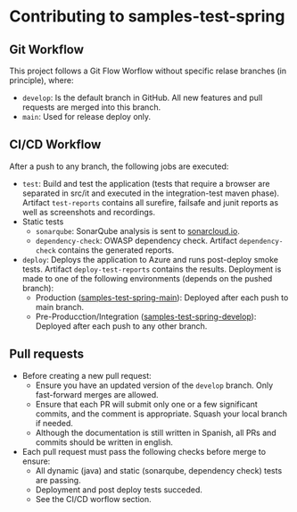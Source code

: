 # Contributing to samples-test-spring

## Git Workflow

This project follows a Git Flow Worflow without specific relase branches (in principle), where:
- `develop`: Is the default branch in GitHub. All new features and pull requests are merged into this branch.
- `main`: Used for release deploy only.

## CI/CD Workflow

After a push to any branch, the following jobs are executed:
- `test`: Build and test the application (tests that require a browser are separated in src/it and executed in the integration-test maven phase). 
  Artifact `test-reports` contains all surefire, failsafe and junit reports as well as screenshots and recordings.
- Static tests
  - `sonarqube`: SonarQube analysis is sent to [sonarcloud.io](https://sonarcloud.io/project/overview?id=my:samples-test-spring).
  - `dependency-check`: OWASP dependency check. Artifact `dependency-check` contains the generated reports.
- `deploy`: Deploys the application to Azure and runs post-deploy smoke tests. Artifact `deploy-test-reports` contains the results.
  Deployment is made to one of the following environments (depends on the pushed branch):
  - Production ([samples-test-spring-main](https://samples-test-spring-main.azurewebsites.net/)): Deployed after each push to main branch.
  - Pre-Producction/Integration ([samples-test-spring-develop](https://samples-test-spring-develop.azurewebsites.net/)): Deployed after each push to any other branch.

## Pull requests

- Before creating a new pull request:
  - Ensure you have an updated version of the `develop` branch. Only fast-forward merges are allowed.
  - Ensure that each PR will submit only one or a few significant commits, and the comment is appropriate. Squash your local branch if needed.
  - Although the documentation is still written in Spanish, all PRs and commits should be written in english.
- Each pull request must pass the following checks before merge to ensure:
  - All dynamic (java) and static (sonarqube, dependency check) tests are passing.
  - Deployment and post deploy tests succeded.
  - See the CI/CD worflow section.
